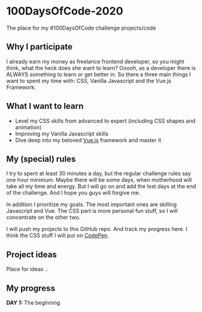 # 100DaysOfCode-2020
The place for my #100DaysOfCode challenge projects/code 

## Why I participate
I already earn my money as freelance frontend developer, so you might think, what the heck does she want to learn? Ooooh, as a developer there is ALWAYS something to learn or get better in. So there a three main things I want to spent my time with: CSS, Vanilla Javascript and the Vue.js Framework. 

## What I want to learn

- Level my CSS skills from advanced to expert (including CSS shapes and animation)
- Improving my Vanilla Javascript skills
- Dive deep into my beloved [Vue.js](https://vuejs.org/) framework and master it

## My (special) rules
I try to spent at least 30 minutes a day, but the regular challenge rules say one hour minimum. Maybe there will be some days, when motherhood will take all my time and energy. But I will go on and add the lost days at the end of the challenge. And I hope you guys will forgive me.

In addition I prioritize my goals. The most important ones are skilling Javascript and Vue. The CSS part is more personal fun stuff, so I will concentrate on the other two.

I will push my projects to this GitHub repo. And track my progress here.
I think the CSS stuff I will put on [CodePen](https://codepen.io/miazura).

## Project ideas
Place for ideas ..

## My progress

**DAY 1:** The beginning
